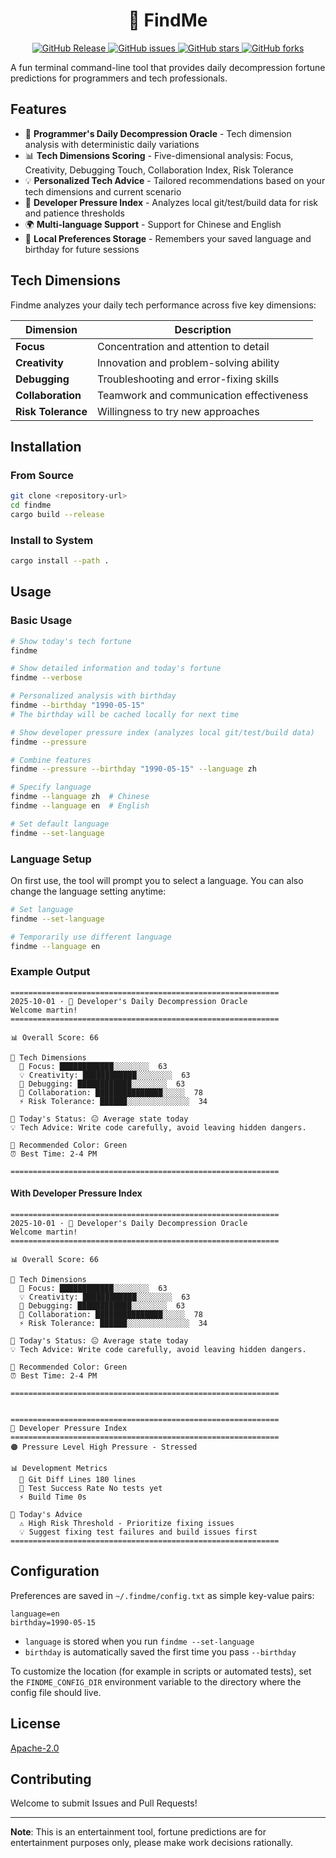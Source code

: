 <h1 align="center">
🎯 FindMe
</h1>

<p align="center">
  <a href="https://github.com/MartinRepo/FindMe/releases/latest">
    <img alt="GitHub Release" src="https://img.shields.io/github/v/release/MartinRepo/FindMe.svg">
  </a>
  <a href="https://github.com/MartinRepo/FindMe/issues">
    <img alt="GitHub issues" src="https://img.shields.io/github/issues/MartinRepo/FindMe?style=flat-square">
  </a>
  <a href="#">
    <img alt="GitHub stars" src="https://img.shields.io/github/stars/MartinRepo/FindMe?style=flat-square">
  </a>
  <a href="https://github.com/MartinRepo/FindMe/network">
    <img alt="GitHub forks" src="https://img.shields.io/github/forks/MartinRepo/FindMe?style=flat-square">
  </a>
</p>

A fun terminal command-line tool that provides daily decompression fortune predictions for programmers and tech professionals.

## Features

- 🎯 **Programmer's Daily Decompression Oracle** - Tech dimension analysis with deterministic daily variations
- 📊 **Tech Dimensions Scoring** - Five-dimensional analysis: Focus, Creativity, Debugging Touch, Collaboration Index, Risk Tolerance
- 💡 **Personalized Tech Advice** - Tailored recommendations based on your tech dimensions and current scenario
- 🔬 **Developer Pressure Index** - Analyzes local git/test/build data for risk and patience thresholds
- 🌍 **Multi-language Support** - Support for Chinese and English
- 💾 **Local Preferences Storage** - Remembers your saved language and birthday for future sessions

## Tech Dimensions

Findme analyzes your daily tech performance across five key dimensions:

| Dimension | Description |
|-----------|-------------|
| **Focus** | Concentration and attention to detail |
| **Creativity** | Innovation and problem-solving ability |
| **Debugging** | Troubleshooting and error-fixing skills |
| **Collaboration** | Teamwork and communication effectiveness |
| **Risk Tolerance** | Willingness to try new approaches |

## Installation

### From Source

```bash
git clone <repository-url>
cd findme
cargo build --release
```

### Install to System

```bash
cargo install --path .
```

## Usage

### Basic Usage

```bash
# Show today's tech fortune
findme

# Show detailed information and today's fortune
findme --verbose

# Personalized analysis with birthday
findme --birthday "1990-05-15"
# The birthday will be cached locally for next time

# Show developer pressure index (analyzes local git/test/build data)
findme --pressure

# Combine features
findme --pressure --birthday "1990-05-15" --language zh

# Specify language
findme --language zh  # Chinese
findme --language en  # English

# Set default language
findme --set-language
```

### Language Setup

On first use, the tool will prompt you to select a language. You can also change the language setting anytime:

```bash
# Set language
findme --set-language

# Temporarily use different language
findme --language en
```

### Example Output
```
============================================================
2025-10-01 · 🎯 Developer's Daily Decompression Oracle
Welcome martin!
============================================================

📊 Overall Score: 66

🎯 Tech Dimensions
  🎯 Focus: ████████████░░░░░░░░  63
  💡 Creativity: ████████████░░░░░░░░  63
  🐛 Debugging: ████████████░░░░░░░░  63
  🤝 Collaboration: ███████████████░░░░░  78
  ⚡ Risk Tolerance: ██████░░░░░░░░░░░░░░  34

💬 Today's Status: 😐 Average state today
💡 Tech Advice: Write code carefully, avoid leaving hidden dangers.

🎨 Recommended Color: Green
⏰ Best Time: 2-4 PM

============================================================
```

#### With Developer Pressure Index
```
============================================================
2025-10-01 · 🎯 Developer's Daily Decompression Oracle
Welcome martin!
============================================================

📊 Overall Score: 66

🎯 Tech Dimensions
  🎯 Focus: ████████████░░░░░░░░  63
  💡 Creativity: ████████████░░░░░░░░  63
  🐛 Debugging: ████████████░░░░░░░░  63
  🤝 Collaboration: ███████████████░░░░░  78
  ⚡ Risk Tolerance: ██████░░░░░░░░░░░░░░  34

💬 Today's Status: 😐 Average state today
💡 Tech Advice: Write code carefully, avoid leaving hidden dangers.

🎨 Recommended Color: Green
⏰ Best Time: 2-4 PM

============================================================


============================================================
🔬 Developer Pressure Index
============================================================
🟠 Pressure Level High Pressure - Stressed

📊 Development Metrics
  📝 Git Diff Lines 180 lines
  🧪 Test Success Rate No tests yet
  ⚡ Build Time 0s

💭 Today's Advice
  ⚠️ High Risk Threshold - Prioritize fixing issues
  💡 Suggest fixing test failures and build issues first
============================================================
```

## Configuration

Preferences are saved in `~/.findme/config.txt` as simple key-value pairs:

```
language=en
birthday=1990-05-15
```

- `language` is stored when you run `findme --set-language`
- `birthday` is automatically saved the first time you pass `--birthday`

To customize the location (for example in scripts or automated tests), set the
`FINDME_CONFIG_DIR` environment variable to the directory where the config file
should live.

## License

[Apache-2.0](https://github.com/MartinRepo/FindMe/blob/main/LICENSE-APACHE)

## Contributing

Welcome to submit Issues and Pull Requests!

---

**Note**: This is an entertainment tool, fortune predictions are for entertainment purposes only, please make work decisions rationally.